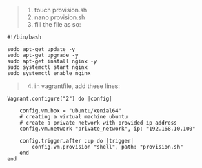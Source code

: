 > 1. touch provision.sh
> 2. nano provision.sh
> 3. fill the file as so:

    #!/bin/bash

    sudo apt-get update -y
    sudo apt-get upgrade -y
    sudo apt-get install nginx -y
    sudo systemctl start nginx 
    sudo systemctl enable nginx 

> 4. in vagrantfile, add these lines:

    Vagrant.configure("2") do |config|

        config.vm.box = "ubuntu/xenial64"
        # creating a virtual machine ubuntu 
        # create a private network with provided ip address
        config.vm.network "private_network", ip: "192.168.10.100"
        
        config.trigger.after :up do |trigger|
            config.vm.provision "shell", path: "provision.sh"
        end
    end

